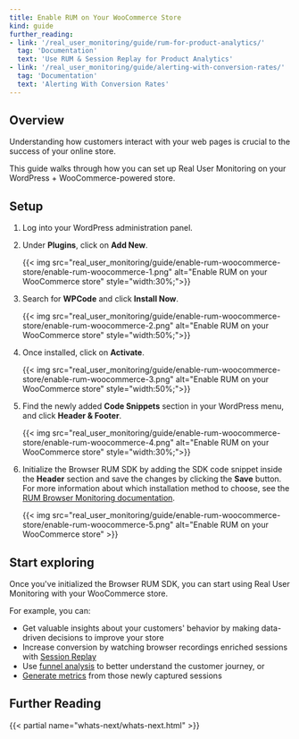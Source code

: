 ```yaml
---
title: Enable RUM on Your WooCommerce Store
kind: guide
further_reading:
- link: '/real_user_monitoring/guide/rum-for-product-analytics/'
  tag: 'Documentation'
  text: 'Use RUM & Session Replay for Product Analytics'
- link: '/real_user_monitoring/guide/alerting-with-conversion-rates/'
  tag: 'Documentation'
  text: 'Alerting With Conversion Rates'
---
```


## Overview

Understanding how customers interact with your web pages is crucial to the success of your online store.



This guide walks through how you can set up Real User Monitoring on your WordPress + WooCommerce-powered store.

## Setup

1. Log into your WordPress administration panel.
2. Under **Plugins**, click on **Add New**.

   {{< img src="real_user_monitoring/guide/enable-rum-woocommerce-store/enable-rum-woocommerce-1.png" alt="Enable RUM on your WooCommerce store" style="width:30%;">}}

3. Search for **WPCode** and click **Install Now**.

   {{< img src="real_user_monitoring/guide/enable-rum-woocommerce-store/enable-rum-woocommerce-2.png" alt="Enable RUM on your WooCommerce store" style="width:50%;">}}

4. Once installed, click on **Activate**.

   {{< img src="real_user_monitoring/guide/enable-rum-woocommerce-store/enable-rum-woocommerce-3.png" alt="Enable RUM on your WooCommerce store" style="width:50%;">}}

5. Find the newly added **Code Snippets** section in your WordPress menu, and click **Header & Footer**.

   {{< img src="real_user_monitoring/guide/enable-rum-woocommerce-store/enable-rum-woocommerce-4.png" alt="Enable RUM on your WooCommerce store" style="width:30%;">}}

6. Initialize the Browser RUM SDK by adding the SDK code snippet inside the **Header** section and save the changes by clicking the **Save** button. For more information about which installation method to choose, see the [RUM Browser Monitoring documentation][1].

   {{< img src="real_user_monitoring/guide/enable-rum-woocommerce-store/enable-rum-woocommerce-5.png" alt="Enable RUM on your WooCommerce store" >}}

## Start exploring

Once you've initialized the Browser RUM SDK, you can start using Real User Monitoring with your WooCommerce store.

For example, you can:

- Get valuable insights about your customers' behavior by
making data-driven decisions to improve your store
- Increase conversion by watching browser recordings enriched sessions with [Session Replay][2]
- Use [funnel analysis][3] to better understand the customer journey, or
- [Generate metrics][4] from those newly captured sessions

## Further Reading

{{< partial name="whats-next/whats-next.html" >}}

[1]: /real_user_monitoring/browser/#choose-the-right-installation-method/
[2]: /real_user_monitoring/session_replay/
[3]: /real_user_monitoring/product_analytics/funnel_analysis
[4]: /real_user_monitoring/generate_metrics/
